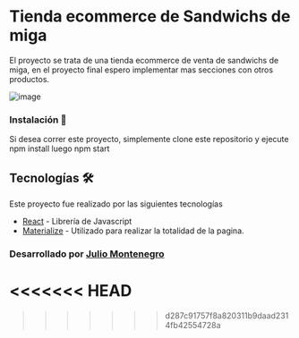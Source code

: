 # Tienda ecommerce de Sandwichs de miga

El proyecto se trata de una tienda ecommerce de venta de sandwichs de miga, en el proyecto final espero implementar mas secciones con otros productos.


 ![image](/public/assets/img/Tienda_Gif.gif)



### Instalación 🔧

Si desea correr este proyecto, simplemente clone este repositorio  y ejecute 
npm install
luego
 npm start 


## Tecnologías 🛠️

Este proyecto fue realizado por las siguientes tecnologías

* [React](https://reactjs.org/) - Librería de Javascript
* [Materialize](https://materializecss.com/) - Utilizado para realizar la totalidad de la pagina.



 ### Desarrollado por  [Julio Montenegro](https://github.com/juliomontenegro)
<<<<<<< HEAD
=======

>>>>>>> d287c91757f8a820311b9daad2314fb42554728a
